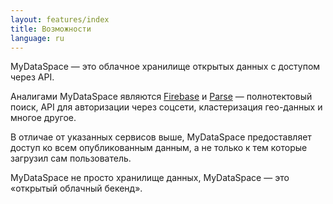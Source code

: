 ```yaml
---
layout: features/index
title: Возможности
language: ru
---
```

MyDataSpace &mdash; это облачное хранилище открытых данных с доступом через API.

Аналигами MyDataSpace являются [Firebase](https://firebase.google.com) и [Parse](https://parseplatform.github.io/) &mdash;
полнотектовый поиск, API для авторизации через соцсети, кластеризация гео-данных и многое другое.

В отличае от указанных сервисов выше, MyDataSpace предоставляет доступ ко всем опубликованным данным, а не только к тем
которые загрузил сам пользователь.

MyDataSpace не просто хранилище данных, MyDataSpace &mdash; это «открытый облачный бекенд».
